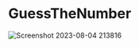 # GuessTheNumber
![Screenshot 2023-08-04 213816](https://github.com/akku9654/GuessTheNumber/assets/112573138/df7aa8bf-3224-42f4-9bbf-3ef45ac7c071)
